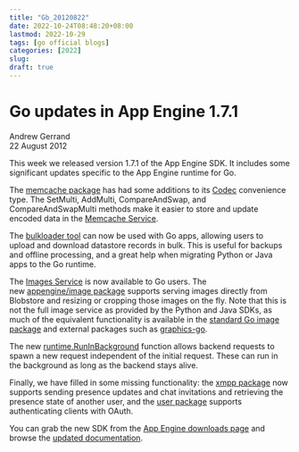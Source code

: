 ```yaml
---
title: "Gb_20120822"
date: 2022-10-24T08:48:20+08:00
lastmod: 2022-10-29
tags: [go official blogs]
categories: [2022]
slug:
draft: true
---
```

# Go updates in App Engine 1.7.1

Andrew Gerrand  
22 August 2012

This week we released version 1.7.1 of the App Engine SDK. It includes some significant updates specific to the App Engine runtime for Go.

The [memcache package](https://developers.google.com/appengine/docs/go/memcache/reference) has had some additions to its [Codec](https://developers.google.com/appengine/docs/go/memcache/reference#Codec) convenience type. The SetMulti, AddMulti, CompareAndSwap, and CompareAndSwapMulti methods make it easier to store and update encoded data in the [Memcache Service](https://developers.google.com/appengine/docs/go/memcache/overview).

The [bulkloader tool](https://developers.google.com/appengine/docs/go/tools/uploadingdata) can now be used with Go apps, allowing users to upload and download datastore records in bulk. This is useful for backups and offline processing, and a great help when migrating Python or Java apps to the Go runtime.

The [Images Service](https://developers.google.com/appengine/docs/go/images/overview) is now available to Go users. The new [appengine/image package](https://developers.google.com/appengine/docs/go/images/reference) supports serving images directly from Blobstore and resizing or cropping those images on the fly. Note that this is not the full image service as provided by the Python and Java SDKs, as much of the equivalent functionality is available in the [standard Go image package](https://go.dev/pkg/image/) and external packages such as [graphics-go](http://code.google.com/p/graphics-go/).

The new [runtime.RunInBackground](https://developers.google.com/appengine/docs/go/backends/runtime#RunInBackground) function allows backend requests to spawn a new request independent of the initial request. These can run in the background as long as the backend stays alive.

Finally, we have filled in some missing functionality: the [xmpp package](https://developers.google.com/appengine/docs/go/xmpp/reference) now supports sending presence updates and chat invitations and retrieving the presence state of another user, and the [user package](https://developers.google.com/appengine/docs/go/users/reference) supports authenticating clients with OAuth.

You can grab the new SDK from the [App Engine downloads page](https://developers.google.com/appengine/downloads#Google_App_Engine_SDK_for_Go) and browse the [updated documentation](https://developers.google.com/appengine/docs/go).
